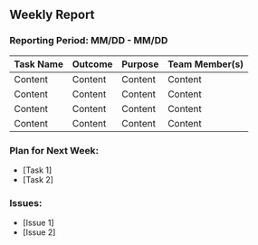 ## Weekly Report  

### Reporting Period: MM/DD - MM/DD 

| Task Name   | Outcome   | Purpose | Team Member(s)               |
|------------ |-----------|---------|------------------------------|
| Content     | Content  | Content | Content          | Content
| Content     | Content  | Content | Content          | Content
| Content     | Content  | Content | Content          | Content
| Content     | Content  | Content | Content          | Content

### Plan for Next Week:  
- [Task 1]  
- [Task 2]  

### Issues:  
- [Issue 1]
- [Issue 2]
